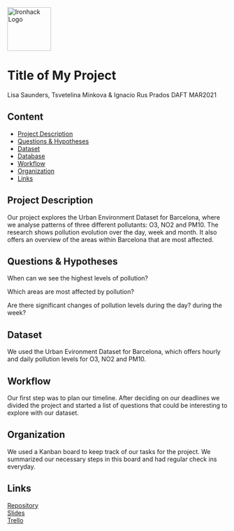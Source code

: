 <img src="https://bit.ly/2VnXWr2" alt="Ironhack Logo" width="100"/>

# Title of My Project
Lisa Saunders, Tsvetelina Minkova & Ignacio Rus Prados
DAFT MAR2021


## Content
- [Project Description](#project-description)
- [Questions & Hypotheses](#questions-hypotheses)
- [Dataset](#dataset)
- [Database](#database)
- [Workflow](#workflow)
- [Organization](#organization)
- [Links](#links)


## Project Description
Our project explores the Urban Environment Dataset for Barcelona, where we analyse patterns of three different pollutants: O3, NO2 and PM10.
The research shows pollution evolution over the day, week and month. It also offers an overview of the areas within Barcelona that are most affected.

## Questions & Hypotheses
When can we see the highest levels of pollution?

Which areas are most affected by pollution?

Are there significant changes of pollution levels during the day? during the week?

## Dataset
We used the Urban Evironment Dataset for Barcelona, which offers hourly and daily pollution levels for O3, NO2 and PM10.


## Workflow
Our first step was to plan our timeline. After deciding on our deadlines we divided the project and started a list of questions that could be interesting to explore with our dataset.

## Organization
We used a Kanban board to keep track of our tasks for the project. We summarized our necessary steps in this board and had regular check ins everyday.

## Links

[Repository](https://github.com/IgnacioRus/Project-Week-2-Barcelona.git)  
[Slides](https://docs.google.com/presentation/d/1aIBM9A2m2_DH6Keqxy7CH0daNFuNeX912AQWhAiYBwI/edit?usp=sharing)  
[Trello](https://trello.com/invite/b/wr2ikOtw/02a590d9a44ee4d42cac1bfcbf73bbf4/barcelone-urban-environment)  

